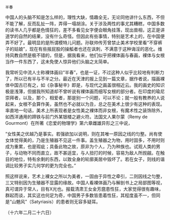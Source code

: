     半春 

   中国人的头脑不知是怎么样的，理性大缺，情趣全无，无论同他讲什么东西，不但不能了解，反而乱扯一阵，弄得一塌胡涂。关于涉及两性的事尤其糟糕，中国多数的读书人几乎都是色情狂的，差不多看见女字便会眼角挂落，现出兽相，这正是讲道学的自然的结果，没有什么奇怪。但因此有些事情，特别是艺术上的，在中国便弄不好了。最明显的是所谓模特儿问题。孙联帅传芳曾禁止美术学校里看“不穿裤子的姑娘”，现在有些报屁股的操觚者也还在讽刺，不满意于这种诲淫的恶化。维持风教自然是极不错的，但是，据我看来，他们似乎把裸体画与春画，裸体与女根当作一件东西了，这未免使人惊异他们头脑之太简单。

   我常听见中流人士称裸体画曰“半春”，也是一证，不过这种人似乎比较地有判断力了，所以已有半与不半之分。最近在天津的报上见到一篇文章，据作者说，描画裸体中国古已有之，如《杂事秘辛》即是，与现代之画盖很相近云。我的画史的知识极是浅薄，但据我所知道却不曾听说有裸体画而细写女根的部分者。在印度的瑜尼崇拜者，以及，那个，相爱者，那是别一个问题，可以不论；就一般有教养的人说起来，女根不会算作美，虽然也不必就以为丑，总之在美术上很少有这种的表现。率直地一句话，美术上所表现者是女性美之裸体而非女根，有魔术性之装饰除外，如西洋通用的蹄铁与前门外某银楼之避火符。法国文人果尔蒙（Remy de Gourmont）在所著《恋爱的物理学》第六章雌雄异形之三中说，

   “女性美之优越乃是事实。若强欲加以说明，则在其唯一原因之线的匀整。尚有使女体觉得美的，乃是生殖器不见这一件事。盖生殖器之为物，用时固多，不用时则成为重累，也是瑕疵；具备此物之故，原非为个人，乃为种族也。试观人类的男子，与动物不同而直立，故不甚适宜，与人扭打的时候，容易为敌人所觊觎。在触目的地位，特有余剩的东西，以致全身的轮廓美居中毁坏了。若在女子，则线的谐调比较男子实几何学的更为完全也。”

   照这样说来，艺术上裸女之所以为美者，一固由于异性之牵引，二则因线之匀整，三又特别因为生殖器不显露的缘故。中国人看裸体画乃与解剖书上之局部图等视，真可谓异于常人，目有X光也。报载清肃王女金芳麿患性狂，大家觉得很有趣味，群起而谈，其实这也何足为奇，中国男子多数皆患着性狂，其程度虽不一，但同是“山魈风”（Satyriasis）的患者则无容多疑耳。

   （十六年二月二十六日）

